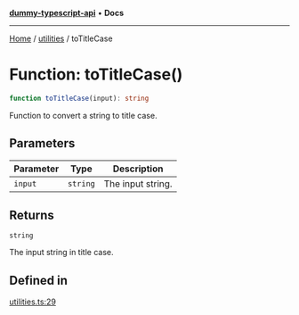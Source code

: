 [**dummy-typescript-api**](../../README.md) • **Docs**

***

[Home](../../README.md) / [utilities](../README.md) / toTitleCase

# Function: toTitleCase()

```ts
function toTitleCase(input): string
```

Function to convert a string to title case.

## Parameters

| Parameter | Type | Description |
| ------ | ------ | ------ |
| `input` | `string` | The input string. |

## Returns

`string`

The input string in title case.

## Defined in

[utilities.ts:29](https://github.com/typedoc2md/dummy-typescript-api/blob/main/src/utilities.ts#L29)
